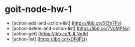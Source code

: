 # goit-node-hw-1

- [action-add-and-action-list] (https://ibb.co/513h7Pv)
- [action-delete-and-action-list] (https://ibb.co/7VpMPNx)
- [action-get] (https://ibb.co/LJLNg8r)
- [action-list] (https://ibb.co/xDFdPLt)
